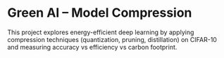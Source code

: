 # Green AI – Model Compression

This project explores energy-efficient deep learning by applying compression techniques
(quantization, pruning, distillation) on CIFAR-10 and measuring accuracy vs efficiency vs carbon footprint.
